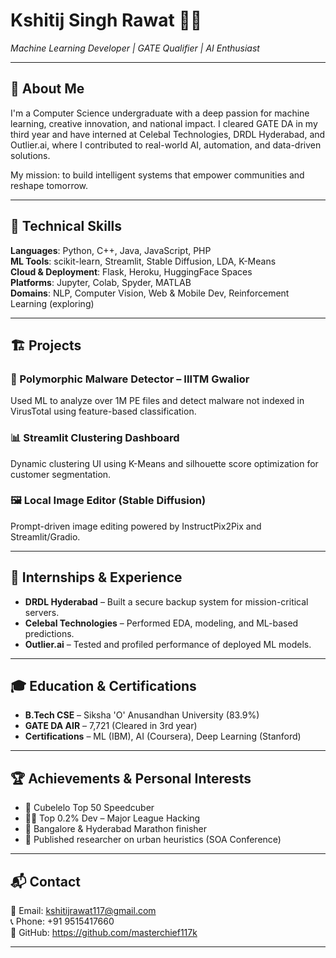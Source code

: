 # Kshitij Singh Rawat 👨‍💻  
*Machine Learning Developer | GATE Qualifier | AI Enthusiast*

---

## 🌟 About Me  
I'm a Computer Science undergraduate with a deep passion for machine learning, creative innovation, and national impact. I cleared GATE DA in my third year and have interned at Celebal Technologies, DRDL Hyderabad, and Outlier.ai, where I contributed to real-world AI, automation, and data-driven solutions.

My mission: to build intelligent systems that empower communities and reshape tomorrow.

---

## 🧠 Technical Skills  
**Languages**: Python, C++, Java, JavaScript, PHP  
**ML Tools**: scikit-learn, Streamlit, Stable Diffusion, LDA, K-Means  
**Cloud & Deployment**: Flask, Heroku, HuggingFace Spaces  
**Platforms**: Jupyter, Colab, Spyder, MATLAB  
**Domains**: NLP, Computer Vision, Web & Mobile Dev, Reinforcement Learning (exploring)

---

## 🏗️ Projects

### 🔐 Polymorphic Malware Detector – IIITM Gwalior  
Used ML to analyze over 1M PE files and detect malware not indexed in VirusTotal using feature-based classification.

### 📊 Streamlit Clustering Dashboard  
Dynamic clustering UI using K-Means and silhouette score optimization for customer segmentation.

### 🖼️ Local Image Editor (Stable Diffusion)  
Prompt-driven image editing powered by InstructPix2Pix and Streamlit/Gradio.

---

## 💼 Internships & Experience  
- **DRDL Hyderabad** – Built a secure backup system for mission-critical servers.  
- **Celebal Technologies** – Performed EDA, modeling, and ML-based predictions.  
- **Outlier.ai** – Tested and profiled performance of deployed ML models.

---

## 🎓 Education & Certifications  
- **B.Tech CSE** – Siksha 'O' Anusandhan University (83.9%)  
- **GATE DA AIR** – 7,721 (Cleared in 3rd year)  
- **Certifications** – ML (IBM), AI (Coursera), Deep Learning (Stanford)

---

## 🏆 Achievements & Personal Interests  
- 🧩 Cubelelo Top 50 Speedcuber  
- 👨‍💻 Top 0.2% Dev – Major League Hacking  
- 🏃 Bangalore & Hyderabad Marathon finisher  
- 🧠 Published researcher on urban heuristics (SOA Conference)

---

## 📬 Contact  
📧 Email: kshitijrawat117@gmail.com  
📞 Phone: +91 9515417660  
🔗 GitHub: https://github.com/masterchief117k


---
